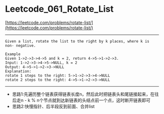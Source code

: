 # Leetcode_061_Rotate_List

[https://leetcode.com/problems/rotate-list/](https://leetcode.com/problems/rotate-list/)

---


```
Given a list, rotate the list to the right by k places, where k is non- negative.

Example
Given 1->2->3->4->5 and k = 2, return 4->5->1->2->3.
Input: 1->2->3->4->5->NULL, k = 2
Output: 4->5->1->2->3->NULL
Explanation:
rotate 1 steps to the right: 5->1->2->3->4->NULL
rotate 2 steps to the right: 4->5->1->2->3->NULL
```

---

- 思路1:先遍历整个链表获得链表长度n，然后此时把链表头和尾链接起来，在往后走n - k % n个节点就到达新链表的头结点前一个点，这时断开链表即可
- 思路2:快慢指针、后半段反到前面、合并list